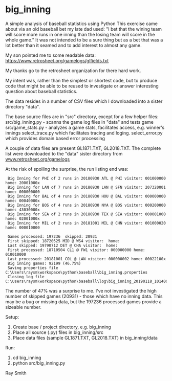 # big_inning
A simple analysis of baseball statistics using Python
This exercise came about via an old baseball bet my late dad used:
"I bet that the wining team will score more runs in one inning than
the losing team will score in the whole game."
It was not intended to be a sure thing but as a bet that was a lot
better than it seamed and to add interest to almost any game.

My son pointed me to some readable data: 
  https://www.retrosheet.org/gamelogs/glfields.txt

My thanks go to the retrosheet organization for there hard work.

My intent was, rather than the simplest or shortest code, but
to produce code that might be able to be reused to investigate
or answer interesting question about baseball statistics.

The data resides in a number of CSV files which I downloaded into a sister
directory "data".

The base source files are in "src" directory, except for a few helper files:
  src/big_inning.py - scanns the game log files in "data" and tests game
  src/game_stats.py - analyzes a game stats, facilitates access, e.g. winner's innings
  select_trace.py which facilitates tracing and loging.
  select_error.py which provides domain based error processing

A couple of data files are present GL1871.TXT, GL2018.TXT.  The complete list were
downloaded to the "data" sister directory from www.retrosheet.org/gamelogs

At the risk of spoiling the surprise, the run listing end was:
```
 Big Inning for PHI of 2 runs in 20180930 ATL @ PHI visitor: 001000000 home: 20001000x
 Big Inning for LAN of 7 runs in 20180930 LAN @ SFN visitor: 207320001 home: 000000000
 Big Inning for BAL of 4 runs in 20180930 HOU @ BAL visitor: 000000000 home: 00040000x
 Big Inning for BOS of 4 runs in 20180930 NYA @ BOS visitor: 000200000 home: 43030000x
 Big Inning for SEA of 2 runs in 20180930 TEX @ SEA visitor: 000001000 home: 02001000x
 Big Inning for MIL of 2 runs in 20181001 MIL @ CHN visitor: 001000020 home: 000010000
 
 Games processed: 197236  skipped: 20931
 First skipped: 18720525 MID @ WS4 visitor:  home: 
 Last skipped: 19790712 DET @ CHA visitor:  home: 
 First processed: 18710504 CL1 @ FW1 visitor: 000000000 home: 010010000
 Last processed: 20181001 COL @ LAN visitor: 000000002 home: 00022100x
 Big inning games: 92199 (46.75%)
 Saving properties file C:\Users\raysm\workspace\python\baseball\big_inning.properties
 Closing log file C:\Users\raysm\workspace\python\baseball\log\big_inning_20190118_101400.sllog
```
The number of 47% was a surprise to me.  I've not investigated the high number of skipped games (20931) - those
which have no inning data.  This may be a bug or missing data, but the 197236 processed games provide
a sizeable number.


Setup:
  1. Create base / project directory, e.g. big_inning
  2. Place all source (.py) files in big_inning/src
  3. Place data files (sample GL1871.TXT, GL2018.TXT) in big_inning/data
  
 Run:
   1. cd big_inning
   2. python src/big_inning.py
   
Ray Smith


